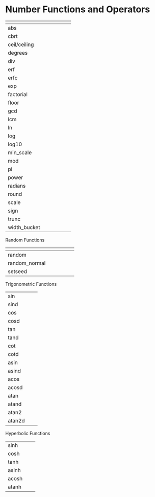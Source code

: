 # Number Functions and Operators





<table><thead><tr><th width="158"></th><th></th><th></th></tr></thead><tbody><tr><td>abs</td><td></td><td></td></tr><tr><td>cbrt</td><td></td><td></td></tr><tr><td>ceil/ceiling</td><td></td><td></td></tr><tr><td>degrees</td><td></td><td></td></tr><tr><td>div</td><td></td><td></td></tr><tr><td>erf</td><td></td><td></td></tr><tr><td>erfc</td><td></td><td></td></tr><tr><td>exp</td><td></td><td></td></tr><tr><td>factorial</td><td></td><td></td></tr><tr><td>floor</td><td></td><td></td></tr><tr><td>gcd</td><td></td><td></td></tr><tr><td>lcm</td><td></td><td></td></tr><tr><td>ln</td><td></td><td></td></tr><tr><td>log</td><td></td><td></td></tr><tr><td>log10</td><td></td><td></td></tr><tr><td>min_scale</td><td></td><td></td></tr><tr><td>mod</td><td></td><td></td></tr><tr><td>pi</td><td></td><td></td></tr><tr><td>power</td><td></td><td></td></tr><tr><td>radians</td><td></td><td></td></tr><tr><td>round</td><td></td><td></td></tr><tr><td>scale</td><td></td><td></td></tr><tr><td>sign</td><td></td><td></td></tr><tr><td>trunc</td><td></td><td></td></tr><tr><td>width_bucket</td><td></td><td></td></tr></tbody></table>



Random Functions



<table><thead><tr><th width="168"></th><th></th><th></th></tr></thead><tbody><tr><td>random</td><td></td><td></td></tr><tr><td>random_normal</td><td></td><td></td></tr><tr><td>setseed</td><td></td><td></td></tr></tbody></table>

Trigonometric Functions





|        |   |   |
| ------ | - | - |
| sin    |   |   |
| sind   |   |   |
| cos    |   |   |
| cosd   |   |   |
| tan    |   |   |
| tand   |   |   |
| cot    |   |   |
| cotd   |   |   |
| asin   |   |   |
| asind  |   |   |
| acos   |   |   |
| acosd  |   |   |
| atan   |   |   |
| atand  |   |   |
| atan2  |   |   |
| atan2d |   |   |



Hyperbolic Functions



|       |   |   |
| ----- | - | - |
| sinh  |   |   |
| cosh  |   |   |
| tanh  |   |   |
| asinh |   |   |
| acosh |   |   |
| atanh |   |   |

